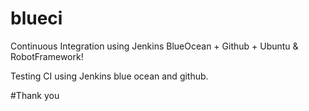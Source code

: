 # blueci
Continuous Integration using Jenkins BlueOcean + Github + Ubuntu &amp; RobotFramework!

Testing CI using Jenkins blue ocean and github.

#Thank you
